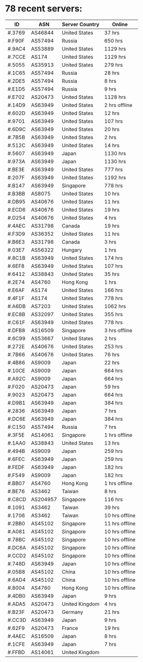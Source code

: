 # 78 recent servers:

| ID | ASN | Server Country | Online |
| ------ | ------ | ------ | ------ |
| #.3769 | AS46844 | United States | 37 hrs |
| #.F90F | AS57494 | Russia | 650 hrs |
| #.9AC4 | AS53889 | United States | 1129 hrs |
| #.7CCE | AS174 | United States | 1129 hrs |
| #.5055 | AS35913 | United States | 279 hrs |
| #.1C65 | AS57494 | Russia | 28 hrs |
| #.2DE5 | AS57494 | Russia | 8 hrs |
| #.E1D5 | AS57494 | Russia | 9 hrs |
| #.E702 | AS20473 | United States | 1128 hrs |
| #.14D9 | AS63949 | United States | 2 hrs offline |
| #.602D | AS63949 | United States | 12 hrs |
| #.9701 | AS63949 | United States | 107 hrs |
| #.6D9C | AS63949 | United States | 20 hrs |
| #.7B5B | AS63949 | United States | 2 hrs |
| #.512C | AS63949 | United States | 14 hrs |
| #.5607 | AS63949 | Japan | 1130 hrs |
| #.973A | AS63949 | Japan | 1130 hrs |
| #.BE3E | AS63949 | United States | 777 hrs |
| #.207F | AS63949 | United States | 1192 hrs |
| #.B147 | AS63949 | Singapore | 778 hrs |
| #.B3BB | AS8075 | United States | 10 hrs |
| #.DB95 | AS40676 | United States | 11 hrs |
| #.ECD6 | AS40676 | United States | 19 hrs |
| #.D254 | AS40676 | United States | 4 hrs |
| #.4AEC | AS31798 | Canada | 19 hrs |
| #.F3D9 | AS36352 | United States | 11 hrs |
| #.B6E3 | AS31798 | Canada | 3 hrs |
| #.03E7 | AS56322 | Hungary | 1 hrs |
| #.8C1B | AS63949 | United States | 174 hrs |
| #.6EF8 | AS63949 | United States | 107 hrs |
| #.6412 | AS38843 | United States | 35 hrs |
| #.2E74 | AS4760 | Hong Kong | 1 hrs |
| #.E6AF | AS174 | United States | 166 hrs |
| #.4F1F | AS174 | United States | 778 hrs |
| #.A6DB | AS7203 | United States | 1062 hrs |
| #.EC8B | AS32097 | United States | 355 hrs |
| #.C61F | AS63949 | United States | 778 hrs |
| #.DFB8 | AS16509 | Singapore | 3 hrs offline |
| #.6C99 | AS53667 | United States | 2 hrs |
| #.272E | AS40676 | United States | 253 hrs |
| #.7B66 | AS40676 | United States | 76 hrs |
| #.4B86 | AS9009 | Japan | 22 hrs |
| #.10CE | AS9009 | Japan | 664 hrs |
| #.A92C | AS9009 | Japan | 664 hrs |
| #.F020 | AS20473 | Japan | 59 hrs |
| #.9023 | AS20473 | Japan | 664 hrs |
| #.D9B1 | AS63949 | Japan | 384 hrs |
| #.2836 | AS63949 | Japan | 7 hrs |
| #.DC6E | AS63949 | Japan | 384 hrs |
| #.C150 | AS57494 | Russia | 7 hrs |
| #.3F5E | AS14061 | Singapore | 1 hrs offline |
| #.1AA0 | AS38843 | United States | 13 hrs |
| #.494B | AS9009 | Japan | 259 hrs |
| #.6FEC | AS63949 | Japan | 259 hrs |
| #.FEDF | AS63949 | Japan | 182 hrs |
| #.F549 | AS9009 | Japan | 182 hrs |
| #.BB07 | AS4760 | Hong Kong | 1 hrs offline |
| #.BE76 | AS3462 | Taiwan | 8 hrs |
| #.C8CD | AS204957 | Singapore | 116 hrs |
| #.1091 | AS3462 | Taiwan | 39 hrs |
| #.1706 | AS3462 | Taiwan | 10 hrs offline |
| #.2BB0 | AS45102 | Singapore | 11 hrs offline |
| #.A081 | AS45102 | Singapore | 10 hrs offline |
| #.78BC | AS45102 | Singapore | 10 hrs offline |
| #.DC6A | AS45102 | Singapore | 10 hrs offline |
| #.CCD2 | AS45102 | Singapore | 10 hrs offline |
| #.748D | AS63949 | Japan | 10 hrs offline |
| #.05B8 | AS45102 | China | 10 hrs offline |
| #.6AD4 | AS45102 | China | 10 hrs offline |
| #.8004 | AS4760 | Hong Kong | 10 hrs offline |
| #.4DB0 | AS63949 | Japan | 9 hrs |
| #.ADA5 | AS20473 | United Kingdom | 4 hrs |
| #.B23F | AS20473 | Germany | 21 hrs |
| #.CC3D | AS63949 | Japan | 9 hrs |
| #.62F9 | AS20473 | France | 19 hrs |
| #.4AEC | AS16509 | Japan | 8 hrs |
| #.1CFE | AS63949 | Japan | 7 hrs |
| #.FFBD | AS14061 | United Kingdom | |

